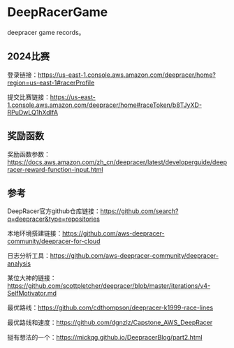 # DeepRacerGame
deepracer game records。

## 2024比赛

登录链接：https://us-east-1.console.aws.amazon.com/deepracer/home?region=us-east-1#racerProfile

提交比赛链接：https://us-east-1.console.aws.amazon.com/deepracer/home#raceToken/b8TJyXD-RPuDwLQ1hXdIfA

## 奖励函数

奖励函数参数：https://docs.aws.amazon.com/zh_cn/deepracer/latest/developerguide/deepracer-reward-function-input.html

## 参考

DeepRacer官方github仓库链接：https://github.com/search?q=deepracer&type=repositories

本地环境搭建链接：https://github.com/aws-deepracer-community/deepracer-for-cloud

日志分析工具：https://github.com/aws-deepracer-community/deepracer-analysis

某位大神的链接：https://github.com/scottpletcher/deepracer/blob/master/iterations/v4-SelfMotivator.md

最优路线：https://github.com/cdthompson/deepracer-k1999-race-lines

最优路线和速度：https://github.com/dgnzlz/Capstone_AWS_DeepRacer

挺有想法的一个：https://mickqg.github.io/DeepracerBlog/part2.html